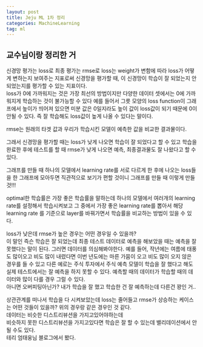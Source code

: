```yaml
---
layout: post
title: Jeju ML 1차 정리
categories: MachineLearning
tag: ml
---
```


## 교수님이랑 정리한 거

신경망 평가는 loss로 최종 평가는 rmse로
loss는 weight가 변함에 따라 loss가 어떻게 변하는지 보여주는 지표로써 신경망을 평가할 때, 이 신경망이 학습이 잘 되었는지 안되었는지를 평가할 수 있는 지표이다.<br>
loss가 0에 가까워지는 것은 가장 최선의 방법이지만 다양한 데이터 셋에서는 0에 가까워지게 학습하는 것이 불가능할 수 있다 예를 들어서 그릇 모양의 loss function이 그래프에서 높이가 띄어져 있으면 미분 값은 0일지라도 높이 값이 loss값이 되기 때문에 0이 안될 수 있다. 즉 잘 학습해도 loss값이 높게 나올 수 있다는 말이다.<br>

rmse는 원래의 타겟 값과 우리가 학습시킨 모델이 예측한 값을 비교한 결과물이다.<br>

그래서 신경망을 평가할 때는 loss가 낮게 나오면 학습이 잘 되었다고 할 수 있고
학습을 완료한 후에 테스트를 할 때 rmse가 낮게 나오면 예측, 최종결과물도 잘 나왔다고 할 수 있다.<br>

그래프를 만들 때 하나의 모델에서 learning rate를 서로 다르게 한 후에 나오는 loss들을 한 그래프에 모아두면 직관적으로 보기가 편할 것이니 그래프를 만들 때 이렇게 만들 것!!!<br>

optimal한 학습률은  가장 좋은 학습률을 말하는데 하나의 모델에서 여러개의 learning rate를 설정해서 학습시켜보고 그 중에서 가장 좋은 learning rate를 뽑아서 해당 learning rate 를 기준으로 layer를 바꿔가면서 학습률을 비교하는 방법이 있을 수 있다.<br>

loss가 낮은데 rmse가 높은 경우는 어떤 경우일 수 있을까?<br>
이 말인 즉슨 학습은 잘 되었는데 최종 테스트 데이터로 예측을 해보았을 때는 예측을 잘 못했다는 말이 된다. 그러면 데이터를 의심해봐야한다. 예를 들어, 작년에는 여름에 태풍도 많이오고 비도 많이 내렸다면 이번 년도에는 마른 가뭄이 오고 비도 많이 오지 않은 경우를 들 수 있고 다른 예로는 주식 투자에서 주식 예측 모델이 학습을 잘 했다고 해도 실제 테스트에서는 잘 예측을 하지 못할 수 있다. 예측할 때의 데이터가 학습할 때의 데이터와 많이 다를 경우 그럴 수 있다.<br>
아니면 오버피팅아닌가? 내가 학습을 잘 했고 학습한 건 잘 예측하는데 다른건 꽝인 거..<br>

상관관계를 떠나서 학습을 다 시켜보았는데 loss는 줄어들고 rmse가 상승하는 케이스는 어떤 것들이 있을까? 위의 경우랑 같은 경우인 것 같다.<br>
데이터는 비슷한 디스트리뷰션을 가지고있어야하는데<br>
비슷하지 못한 디스트리뷰션을 가지고있다면 학습은 잘 할 수 있는데 밸리데이션에서 안될 수도 있다.<br>
테리 엄태웅님 블로그에서 봤다.
